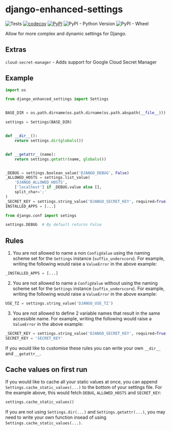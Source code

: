 # django-enhanced-settings
![Tests](https://github.com/nihaals/django-enhanced-settings/workflows/Tests/badge.svg)
[![codecov](https://codecov.io/gh/nihaals/django-enhanced-settings/branch/master/graph/badge.svg)](https://codecov.io/gh/nihaals/django-enhanced-settings)
[![PyPI](https://img.shields.io/pypi/v/django-enhanced-settings)](https://pypi.org/project/django-enhanced-settings/)
![PyPI - Python Version](https://img.shields.io/pypi/pyversions/django-enhanced-settings)
![PyPI - Wheel](https://img.shields.io/pypi/wheel/django-enhanced-settings)

Allow for more complex and dynamic settings for Django.

## Extras
`cloud-secret-manager` - Adds support for Google Cloud Secret Manager

## Example
```py
import os

from django_enhanced_settings import Settings


BASE_DIR = os.path.dirname(os.path.dirname(os.path.abspath(__file__)))

settings = Settings(BASE_DIR)


def __dir__():
    return settings.dir(globals())


def __getattr__(name):
    return settings.getattr(name, globals())


_DEBUG = settings.boolean_value('DJANGO_DEBUG', False)
_ALLOWED_HOSTS = settings.list_value(
    'DJANGO_ALLOWED_HOSTS',
    ['localhost'] if _DEBUG.value else [],
    split_char=';'
)
_SECRET_KEY = settings.string_value('DJANGO_SECRET_KEY', required=True)
INSTALLED_APPS = [...]
```
```py
from django.conf import setings

settings.DEBUG  # By default returns False
```

## Rules
1. You are not allowed to name a non `ConfigValue` using the naming scheme set for the `Settings` instance (`suffix_underscore`). For example, writing the following would raise a `ValueError` in the above example:
```py
_INSTALLED_APPS = [...]
```
2. You are not allowed to name a `ConfigValue` without using the naming scheme set for the `Settings` instance (`suffix_underscore`). For example, writing the following would raise a `ValueError` in the above example:
```py
USE_TZ = settings.string_value('DJANGO_USE_TZ')
```
3. You are not allowed to define 2 variable names that result in the same accessible name. For example, writing the following would raise a `ValueError` in the above example:
```py
_SECRET_KEY = settings.string_value('DJANGO_SECRET_KEY', required=True)
SECRET_KEY = 'SECRET_KEY'
```
If you would like to customise these rules you can write your own `__dir__` and `__getattr__`.

## Cache values on first run
If you would like to cache all your static values at once, you can append `Settings.cache_static_values(...)` to the bottom of your settings file. For the example above, this would fetch `DEBUG`, `ALLOWED_HOSTS` and `SECRET_KEY`:
```py
settings.cache_static_values()
```
If you are not using `Settings.dir(...)` and `Settings.getattr(...)`, you may need to write your own function insead of using `Settings.cache_static_values(...)`.
